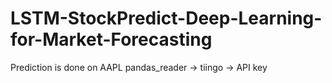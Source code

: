 # LSTM-StockPredict-Deep-Learning-for-Market-Forecasting

Prediction is done on AAPL 
pandas_reader -> tiingo -> API key
